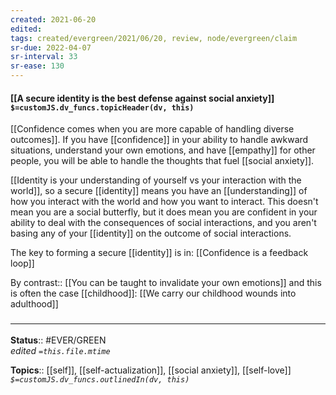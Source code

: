 ```yaml
---
created: 2021-06-20
edited: 
tags: created/evergreen/2021/06/20, review, node/evergreen/claim
sr-due: 2022-04-07
sr-interval: 33
sr-ease: 130
---
```


#### [[A secure identity is the best defense against social anxiety]] `$=customJS.dv_funcs.topicHeader(dv, this)`

[[Confidence comes when you are more capable of handling diverse outcomes]].
If you have [[confidence]] in your ability to handle awkward situations, understand your own emotions, and have [[empathy]] for other people, you will be able to handle the thoughts that fuel [[social anxiety]].

[[Identity is your understanding of yourself vs your interaction with the world]],
so a secure [[identity]] means you have an [[understanding]] of how you interact with the world and how you want to interact. This doesn't mean you are a social butterfly, but it does mean you are confident in your ability to deal with the consequences of social interactions, and you aren't basing any of your [[identity]] on the outcome of social interactions.

The key to forming a secure [[identity]] is in: [[Confidence is a feedback loop]]

By contrast:: [[You can be taught to invalidate your own emotions]]
and this is often the case [[childhood]]:
[[We carry our childhood wounds into adulthood]]

### <hr class="footnote"/>

**Status**:: #EVER/GREEN  
*edited `=this.file.mtime`*

**Topics**:: [[self]], [[self-actualization]], [[social anxiety]], [[self-love]]
*`$=customJS.dv_funcs.outlinedIn(dv, this)`*
